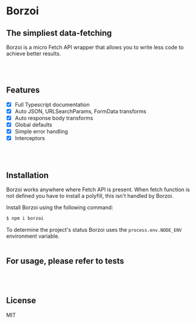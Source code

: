 # Borzoi

## The simpliest data-fetching

Borzoi is a micro Fetch API wrapper that allows you to write less code to achieve better results.

<br>
<br>

## Features

-   [x] Full Typescript documentation
-   [x] Auto JSON, URLSearchParams, FormData transforms
-   [x] Auto response body transforms
-   [x] Global defaults
-   [x] Simple error handling
-   [x] Interceptors

<br>
<br>

## Installation

Borzoi works anywhere where Fetch API is present. When fetch function is not defined you have to install a polyfill, this isn't handled by Borzoi.

Install Borzoi using the following command:

```sh
$ npm i borzoi
```

To determine the project's status Borzoi uses the `process.env.NODE_ENV` environment variable.
<br>
<br>

## For usage, please refer to tests

<br><br>

## License

MIT
